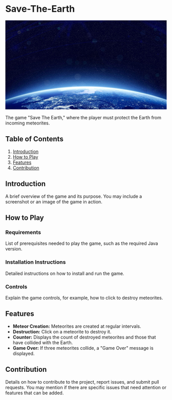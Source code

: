 # Save-The-Earth

![Save The Earth](assets/earth.jpg)

The game "Save The Earth," where the player must protect the Earth from incoming meteorites.

## Table of Contents

1. [Introduction](#introduction)
2. [How to Play](#how-to-play)
3. [Features](#features)
4. [Contribution](#contribution)

## Introduction

A brief overview of the game and its purpose. You may include a screenshot or an image of the game in action.

## How to Play

### Requirements

List of prerequisites needed to play the game, such as the required Java version.

### Installation Instructions

Detailed instructions on how to install and run the game.

### Controls

Explain the game controls, for example, how to click to destroy meteorites.

## Features

- **Meteor Creation:** Meteorites are created at regular intervals.
- **Destruction:** Click on a meteorite to destroy it.
- **Counter:** Displays the count of destroyed meteorites and those that have collided with the Earth.
- **Game Over:** If three meteorites collide, a "Game Over" message is displayed.

## Contribution

Details on how to contribute to the project, report issues, and submit pull requests. You may mention if there are specific issues that need attention or features that can be added.
